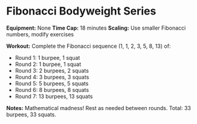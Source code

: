 # Fibonacci Bodyweight Series

**Equipment:** None
**Time Cap:** 18 minutes
**Scaling:** Use smaller Fibonacci numbers, modify exercises

**Workout:**
Complete the Fibonacci sequence (1, 1, 2, 3, 5, 8, 13) of:
- Round 1: 1 burpee, 1 squat
- Round 2: 1 burpee, 1 squat
- Round 3: 2 burpees, 2 squats
- Round 4: 3 burpees, 3 squats
- Round 5: 5 burpees, 5 squats
- Round 6: 8 burpees, 8 squats
- Round 7: 13 burpees, 13 squats

**Notes:** Mathematical madness! Rest as needed between rounds. Total: 33 burpees, 33 squats.